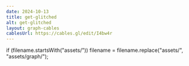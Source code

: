 ```yaml
---
date: 2024-10-13
title: get-glitched
alt: get-glitched
layout: graph-cables
cablesUrl: https://cables.gl/edit/I4bw4r
---
```

if (filename.startsWith("assets/")) filename = filename.replace("assets/", "assets/graph/");